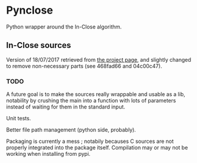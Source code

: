 # Pynclose
Python wrapper around the In-Close algorithm.


## In-Close sources
Version of 18/07/2017 retrieved from
[the project page](https://sourceforge.net/projects/inclose/),
and slightly changed to remove non-necessary parts (see 468fad66 and 04c00c47).

### TODO
A future goal is to make the sources really wrappable and usable as a lib,
notability by crushing the main into a function with lots of parameters
instead of waiting for them in the standard input.

Unit tests.

Better file path management (python side, probably).

Packaging is currently a mess ; notabily becauses C sources are not properly integrated into the package itself. Compilation may or may not be working when installing from pypi.
